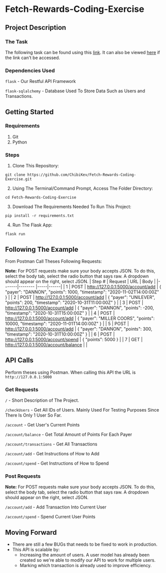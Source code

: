 # Fetch-Rewards-Coding-Exercise
## Project Description
### The Task
The following task can be found using this [link](https://fetch-hiring.s3.us-east-1.amazonaws.com/points.pdf).
It can also be viewed [here](points.pdf) if the link can't be accessed.
### Dependencies Used
`flask` - Our Restful API Framework

`flask-sqlalchemy` - Database Used To Store Data Such as Users and Transactions.
## Getting Started
### Requirements
1. Git
2. Python
### Steps
1. Clone This Repository:
```
git clone https://github.com/ChibiKev/Fetch-Rewards-Coding-Exercise.git
```
2. Using The Terminal/Command Prompt, Access The Folder Directory:
```
cd Fetch-Rewards-Coding-Exercise
```
3. Download The Requirements Needed To Run This Project:
```
pip install -r requirements.txt
```
4. Run The Flask App:
```
flask run
```

## Following The Example
From Postman Call Theses Following Requests:

**Note:** For POST requests make sure your body accepts JSON. To do this, select the body tab, select the radio button that says raw. A dropdown should appear on the right, select JSON.
| Step # | Request | URL | Body |
|-------|-------- |-----|------|
| 1 | POST | http://127.0.0.1:5000/account/add | { "payer": "DANNON", "points": 1000, "timestamp": "2020-11-02T14:00:00Z" } |
| 2 | POST | http://127.0.0.1:5000/account/add | { "payer": "UNILEVER", "points": 200, "timestamp": "2020-10-31T11:00:00Z" } |
| 3 | POST | http://127.0.0.1:5000/account/add | { "payer": "DANNON", "points": -200, "timestamp": "2020-10-31T15:00:00Z" } |
| 4 | POST | http://127.0.0.1:5000/account/add | { "payer": "MILLER COORS", "points": 10000, "timestamp": "2020-11-01T14:00:00Z" } |
| 5 | POST | http://127.0.0.1:5000/account/add | { "payer": "DANNON", "points": 300, "timestamp": "2020-10-31T10:00:00Z" } |
| 6 | POST | http://127.0.0.1:5000/account/spend | { "points": 5000 } |
| 7 | GET | http://127.0.0.1:5000/account/balance | |

## API Calls
Perform theses using Postman.
When calling this API the URL is `http://127.0.0.1:5000`
### Get Requests
`/` - Short Description of The Project.

`/checkUsers` - Get All IDs of Users. Mainly Used For Testing Purposes Since There Is Only 1 User So Far.

`/account` - Get User's Current Points

`/account/balance` - Get Total Amount of Points For Each Payer

`/account/transactions` - Get All Transactions

`/account/add` - Get Instructions of How to Add

`/account/spend` - Get Instructions of How to Spend
### Post Requests
**Note:** For POST requests make sure your body accepts JSON. To do this, select the body tab, select the radio button that says raw. A dropdown should appear on the right, select JSON.

`/account/add` - Add Transaction Into Current User

`/account/spend` - Spend Current User Points

## Moving Forward
- There are still a few BUGs that needs to be fixed to work in production.
- This API is scalable by:
  - Increasing the amount of users. A user model has already been created so we're able to modify our API to work for multiple users.
  - Marking which transaction is already used to improve efficiency.